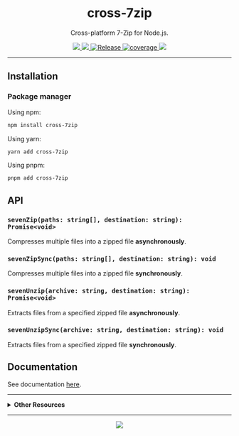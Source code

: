<h1 align="center">cross-7zip</h1>
<p align="center">Cross-platform 7-Zip for Node.js.</p>
<p align="center">
  <a href="https://rdarida.github.io/cross-7zip/" target="_blank">
    <img src="https://img.shields.io/badge/website-blue?style=flat" />
  </a>

  <a href="https://github.com/rdarida/cross-7zip" target="_blank">
    <img src="https://img.shields.io/badge/-repository-222222?style=flat&logo=github" />
  </a>

  <a href="https://github.com/rdarida/cross-7zip/actions/workflows/release.yml" target="_blank" alt="GitHub Actions">
    <img src="https://github.com/rdarida/cross-7zip/actions/workflows/release.yml/badge.svg" alt="Release">
  </a>

  <a href="https://sonarcloud.io/dashboard?id=rdarida_cross-7zip" target="_blank" alt="SonarCloud">
    <img src="https://sonarcloud.io/api/project_badges/measure?project=rdarida_cross-7zip&metric=coverage" alt="coverage">
  </a>

  <img src="https://img.shields.io/librariesio/release/npm/cross-7zip">
</p>
<hr>

## Installation

### Package manager

Using npm:
```bash
npm install cross-7zip
```

Using yarn:
```bash
yarn add cross-7zip
```

Using pnpm:
```bash
pnpm add cross-7zip
```

## API

### `sevenZip(paths: string[], destination: string): Promise<void>`
Compresses multiple files into a zipped file **asynchronously**.

### `sevenZipSync(paths: string[], destination: string): void`
Compresses multiple files into a zipped file **synchronously**.

### `sevenUnzip(archive: string, destination: string): Promise<void>`
Extracts files from a specified zipped file **asynchronously**.

### `sevenUnzipSync(archive: string, destination: string): void`
Extracts files from a specified zipped file **synchronously**.

## Documentation

See documentation [here](https://rdarida.github.io/cross-7zip/).

<hr>

<details>
  <summary>
    <strong>Other Resources<strong>
  </summary>

- [7-Zip](https://www.7-zip.org/)
- [execFileSync](https://nodejs.org/api/child_process.html#child_process_child_process_execfilesync_file_args_options)
- **Windows**
  * [Compress-Archive](https://learn.microsoft.com/en-us/powershell/module/microsoft.powershell.archive/compress-archive?view=powershell-7.4&viewFallbackFrom=powershell-7.1)
  * [Expand-Archive](https://learn.microsoft.com/en-us/powershell/module/microsoft.powershell.archive/expand-archive?view=powershell-7.4&viewFallbackFrom=powershell-7.1)
- **Unix**
  * [zip](https://linux.die.net/man/1/zip)
  * [unzip](https://linux.die.net/man/1/unzip)
</details>
<hr>

<p align="center">
  <a href="LICENSE" target="_blank">
    <img src="https://img.shields.io/badge/license-MIT-green" />
  </a>
</p>
